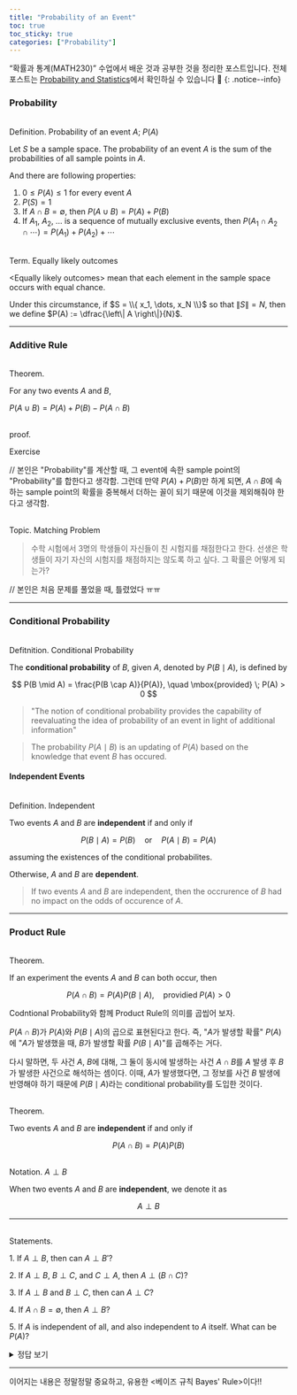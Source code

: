 ```yaml
---
title: "Probability of an Event"
toc: true
toc_sticky: true
categories: ["Probability"]
---
```


“확률과 통계(MATH230)” 수업에서 배운 것과 공부한 것을 정리한 포스트입니다. 전체 포스트는 [Probability and Statistics](https://bluehorn07.github.io/categories/probability-and-statistics)에서 확인하실 수 있습니다 🎲
{: .notice--info}

### Probability

<br><span class="statement-title">Definition.</span> Probability of an event $A$; $P(A)$<br>

Let $S$ be a sample space. The probability of an event $A$ is the sum of the probabilities of all sample points in $A$.

And there are following properties:

1. $0 \le P(A) \le 1$ for every event $A$
2. $P(S) = 1$
3. If $A \cap B = \emptyset$, then $P(A \cup B) = P(A) + P(B)$
4. If $A_1$, $A_2$, ... is a sequence of mutually exclusive events, then $P(A_1 \cap A_2 \cap \cdots) = P(A_1) + P(A_2) + \cdots$

<br><span class="statement-title">Term.</span> Equally likely outcomes<br>

\<Equally likely outcomes\> mean that each element in the sample space occurs with equal chance.

Under this circumstance, if $S = \\{ x_1, \dots, x_N \\}$ so that $\left\| S \right\| = N$, then we define $P(A) := \dfrac{\left\| A \right\|}{N}$.

<hr/>

### Additive Rule

<br><span class="statement-title">Theorem.</span><br>

For any two events $A$ and $B$,

$P(A \cup B) = P(A) + P(B) - P(A \cap B)$

<br><span class="statement-title">proof.</span><br>

Exercise

// 본인은 "Probability"를 계산할 때, 그 event에 속한 sample point의 "Probability"를 합한다고 생각함. 그런데 만약 $P(A) + P(B)$만 하게 되면, $A \cap B$에 속하는 sample point의 확률을 중복해서 더하는 꼴이 되기 때문에 이것을 제외해줘야 한다고 생각함.

<br><span class="statement-title">Topic.</span> Matching Problem<br>

> 수학 시험에서 3명의 학생들이 자신들이 친 시험지를 채점한다고 한다. 선생은 학생들이 자기 자신의 시험지를 채점하지는 않도록 하고 싶다. 그 확률은 어떻게 되는가?

// 본인은 처음 문제를 풀었을 때, 틀렸었다 ㅠㅠ

<hr/>

### Conditional Probability

<br><span class="statement-title">Defitnition.</span> Conditional Probability<br>

The **conditional probability** of $B$, given $A$, denoted by $P(B \mid A)$, is defined by

$$
P(B \mid A) = \frac{P(B \cap A)}{P(A)}, \quad \mbox{provided} \; P(A) > 0
$$

> "The notion of conditional probability provides the capability of reevaluating the idea of probability of an event in light of additional information"

> The probability $P(A \mid B)$ is an updating of $P(A)$ based on the knowledge that event $B$ has occured.

#### Independent Events

<br><span class="statement-title">Definition.</span> Independent<br>

Two events $A$ and $B$ are **independent** if and only if

$$
P(B \mid A) = P(B) \quad \mbox{or} \quad P(A \mid B) = P(A)
$$

assuming the existences of the conditional probabilites.

Otherwise, $A$ and $B$ are **dependent**.

> If two events $A$ and $B$ are independent, then the occrurence of  $B$ had no impact on the odds of occurence of $A$.

<hr/>

### Product Rule

<br><span class="statement-title">Theorem.</span><br>

If an experiment the events $A$ and $B$ can both occur, then

$$
P(A \cap B) = P(A) P(B \mid A), \quad \mbox{providied} \; P(A) > 0
$$

Codntional Probability와 함께 Product Rule의 의미를 곱씹어 보자.

$P(A \cap B)$가 $P(A)$와 $P(B \mid A)$의 곱으로 표현된다고 한다. 즉, "$A$가 발생할 확률" $P(A)$에 "$A$가 발생했을 때, $B$가 발생할 확률 $P(B \mid A)$"를 곱해주는 거다.

다시 말하면, 두 사건 $A$, $B$에 대해, 그 둘이 동시에 발생하는 사건 $A \cap B$를 $A$ 발생 후 $B$가 발생한 사건으로 해석하는 셈이다. 이때, $A$가 발생했다면, 그 정보를 사건 $B$ 발생에 반영해야 하기 때문에 $P(B \mid A)$라는 conditional probability를 도입한 것이다.


<br><span class="statement-title">Theorem.</span><br>

Two events $A$ and $B$ are **independent** if and only if

$$
P(A \cap B) = P(A) P(B)
$$

<br><span class="statement-title">Notation.</span> $A \perp B$<br>

When two events $A$ and $B$ are **independent**, we denote it as

$$
A \perp B
$$

<hr/>

<br><span class="statement-title">Statements.</span><br>

1\. If $A \perp B$, then can $A \perp B'$?

2\. If $A \perp B$, $B \perp C$, and $C \perp A$, then $A \perp (B \cap C)$?

3\. If $A \perp B$ and $B \perp C$, then can $A \perp C$?

4\. If $A \cap B = \emptyset$, then $A \perp B$?

5\. If $A$ is independent of all, and also independent to $A$ itself.  What can be $P(A)$?

<details>
<summary>정답 보기</summary>
<div class="math-statement" markdown="1">
1\. Yes. We know $P(A \cap B) + P(A \cap B') = P(A)$, and $P(A \cap B) = P(A)P(B)$. 이 두 식을 잘 정리하면, $P(A \cap B') = P(A)P(B')$를 얻을 수 있다!

<hr/>

2\. No. 반례를 찾을 수 있다. 예를 들어 동전 두개를 던져 H/T를 기록하는 Sample Space를 생각해보자. 그리고 Event $A$, $B$, $C$를 아래와 같이 정의하자.

$$
A = \{HT, TH\} \quad B =\{HT, HH\}, \quad C = \{HT, TT\}
$$

확인을 해보면, $A$, $B$, $C$는 **pairwise independent** 하다는 걸 확인할 수 있다.

하지만, $A$와 $B \cap C$가 independent한지 확인해보자.

$$
P(A \cap (B \cap C)) = \frac{1}{4} \ne P(A)P(B \cap C)
$$

즉, $A$와 $B \cap C$는 **dependent**하다! [source](https://math.stackexchange.com/a/1819542)

<hr/>

3\. No. 위의 예시에서 약간만 변형하면 쉽게 반례를 찾을 수 있다!!

$$
A = \{HT, TH\} \quad B =\{HT, TT\}, \quad C = \{HH, TT\}
$$

확인을 해보면, $A \perp B$, $B \perp C$인 것을 확인할 수 있다.

하지만, $A \cap C = \emptyset$이기 때문에 $P(A \cap C) \ne P(A)P(C)$이다!

<hr/>

4\. No. 반례는 너무 간단해서 생략

<hr/>

5\. $P(A) = 1$ or $P(A) = 0$. 간단한 대수식을 풀면 된다. "independent to $A$ itself"가 힌트인데, $P(A \cap A) = P(A)P(A)$이므로

$$
P(A \cap A) = P(A) = P(A)P(A)
$$

를 풀면 된다. 확률의 정의에 따라 $0 \le P(A) \le 1$이므로 解는 $P(A) = 1$ or $P(A) = 0$이 된다.

</div>
</details>

<hr/>

이어지는 내용은 정말정말 중요하고, 유용한 \<베이즈 규칙 Bayes' Rule\>이다!!